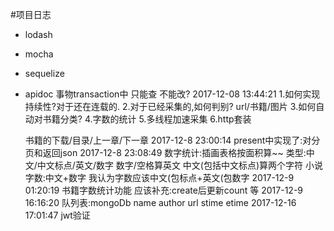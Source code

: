 #项目日志
- lodash
- mocha
- sequelize
- apidoc
事物transaction中 只能查 不能改?
2017-12-08 13:44:21
    1.如何实现持续性?对于还在连载的.
    2.对于已经采集的,如何判别? url/书籍/图片
    3.如何自动对书籍分类?
    4.字数的统计
    5.多线程加速采集
    6.http套装

    书籍的下载/目录/上一章/下一章
2017-12-8 23:00:14
    present中实现了:对分页和返回json
2017-12-8 23:08:49
    数字统计:插画表格按面积算~~
    类型:中文/中文标点/英文/数字
    数字/空格算英文
    中文(包括中文标点)算两个字符
    小说字数:中文+数字
    我认为字数应该中文(包标点+英文(包数字
2017-12-9 01:20:19
    书籍字数统计功能 应该补充:create后更新count 等
2017-12-9 16:16:20
    队列表:mongoDb
    name author url stime etime
2017-12-16 17:01:47
    jwt验证